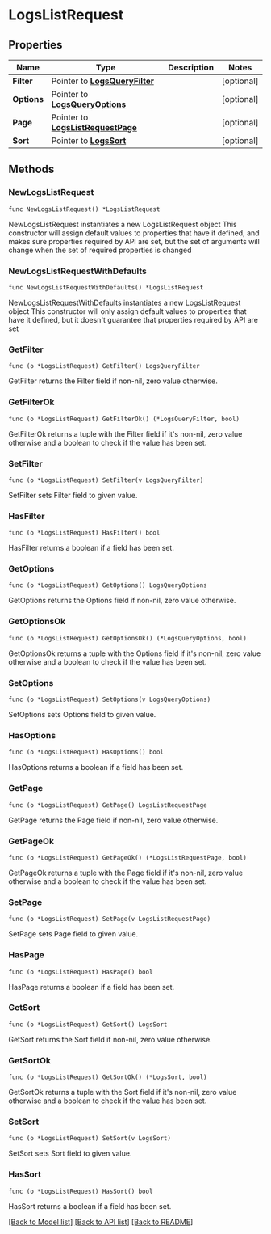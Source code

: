 # LogsListRequest

## Properties

Name | Type | Description | Notes
------------ | ------------- | ------------- | -------------
**Filter** | Pointer to [**LogsQueryFilter**](LogsQueryFilter.md) |  | [optional] 
**Options** | Pointer to [**LogsQueryOptions**](LogsQueryOptions.md) |  | [optional] 
**Page** | Pointer to [**LogsListRequestPage**](LogsListRequest_page.md) |  | [optional] 
**Sort** | Pointer to [**LogsSort**](LogsSort.md) |  | [optional] 

## Methods

### NewLogsListRequest

`func NewLogsListRequest() *LogsListRequest`

NewLogsListRequest instantiates a new LogsListRequest object
This constructor will assign default values to properties that have it defined,
and makes sure properties required by API are set, but the set of arguments
will change when the set of required properties is changed

### NewLogsListRequestWithDefaults

`func NewLogsListRequestWithDefaults() *LogsListRequest`

NewLogsListRequestWithDefaults instantiates a new LogsListRequest object
This constructor will only assign default values to properties that have it defined,
but it doesn't guarantee that properties required by API are set

### GetFilter

`func (o *LogsListRequest) GetFilter() LogsQueryFilter`

GetFilter returns the Filter field if non-nil, zero value otherwise.

### GetFilterOk

`func (o *LogsListRequest) GetFilterOk() (*LogsQueryFilter, bool)`

GetFilterOk returns a tuple with the Filter field if it's non-nil, zero value otherwise
and a boolean to check if the value has been set.

### SetFilter

`func (o *LogsListRequest) SetFilter(v LogsQueryFilter)`

SetFilter sets Filter field to given value.

### HasFilter

`func (o *LogsListRequest) HasFilter() bool`

HasFilter returns a boolean if a field has been set.

### GetOptions

`func (o *LogsListRequest) GetOptions() LogsQueryOptions`

GetOptions returns the Options field if non-nil, zero value otherwise.

### GetOptionsOk

`func (o *LogsListRequest) GetOptionsOk() (*LogsQueryOptions, bool)`

GetOptionsOk returns a tuple with the Options field if it's non-nil, zero value otherwise
and a boolean to check if the value has been set.

### SetOptions

`func (o *LogsListRequest) SetOptions(v LogsQueryOptions)`

SetOptions sets Options field to given value.

### HasOptions

`func (o *LogsListRequest) HasOptions() bool`

HasOptions returns a boolean if a field has been set.

### GetPage

`func (o *LogsListRequest) GetPage() LogsListRequestPage`

GetPage returns the Page field if non-nil, zero value otherwise.

### GetPageOk

`func (o *LogsListRequest) GetPageOk() (*LogsListRequestPage, bool)`

GetPageOk returns a tuple with the Page field if it's non-nil, zero value otherwise
and a boolean to check if the value has been set.

### SetPage

`func (o *LogsListRequest) SetPage(v LogsListRequestPage)`

SetPage sets Page field to given value.

### HasPage

`func (o *LogsListRequest) HasPage() bool`

HasPage returns a boolean if a field has been set.

### GetSort

`func (o *LogsListRequest) GetSort() LogsSort`

GetSort returns the Sort field if non-nil, zero value otherwise.

### GetSortOk

`func (o *LogsListRequest) GetSortOk() (*LogsSort, bool)`

GetSortOk returns a tuple with the Sort field if it's non-nil, zero value otherwise
and a boolean to check if the value has been set.

### SetSort

`func (o *LogsListRequest) SetSort(v LogsSort)`

SetSort sets Sort field to given value.

### HasSort

`func (o *LogsListRequest) HasSort() bool`

HasSort returns a boolean if a field has been set.


[[Back to Model list]](../README.md#documentation-for-models) [[Back to API list]](../README.md#documentation-for-api-endpoints) [[Back to README]](../README.md)


